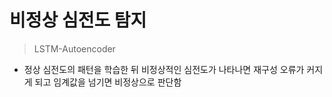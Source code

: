 # 비정상 심전도 탐지

> LSTM-Autoencoder

- 정상 심전도의 패턴을 학습한 뒤 비정상적인 심전도가 나타나면 재구성 오류가 커지게 되고 임계값을 넘기면 비정상으로 판단함
